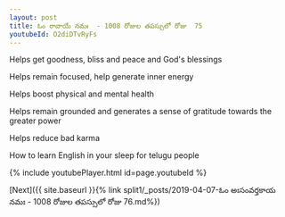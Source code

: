 ```yaml
---
layout: post
title: ఓం రావాయే నమః  - 1008 రోజుల తపస్సులో రోజు  75
youtubeId: O2diDTvRyFs
---
```

 
 
Helps get goodness, bliss and peace and God's blessings
 
Helps remain focused, help generate inner energy 
 
Helps boost physical and mental health 
 
Helps remain grounded and generates a sense of gratitude towards the greater power 
 
Helps reduce bad karma
 
How to learn English in your sleep for telugu people
 
 
 
 


{% include youtubePlayer.html id=page.youtubeId %}
 
[Next]({{ site.baseurl }}{% link split1/_posts/2019-04-07-ఓం అఃసంవర్తకాయ నమః  - 1008 రోజుల తపస్సులో రోజు  76.md%})
 
